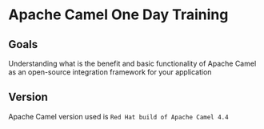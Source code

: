 # Apache Camel One Day Training

## Goals
Understanding what is the benefit and basic functionality of Apache Camel as an open-source integration framework for your application

## Version
Apache Camel version used is `Red Hat build of Apache Camel 4.4` 